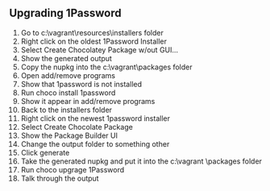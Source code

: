 ## Upgrading 1Password

1. Go to c:\vagrant\resources\installers folder
1. Right click on the oldest 1Password Installer
1. Select Create Chocolatey Package w/out GUI...
1. Show the generated output
1. Copy the nupkg into the c:\vagrant\packages folder
1. Open add/remove programs
1. Show that 1password is not installed
1. Run choco install 1password
1. Show it appear in add/remove programs
1. Back to the installers folder
1. Right click on the newest 1password installer
1. Select Create Chocolate Package
1. Show the Package Builder UI
1. Change the output folder to something other
1. Click generate
1. Take the generated nupkg and put it into the c:\vagrant \packages folder
1. Run choco upgrage 1Password
1. Talk through the output

